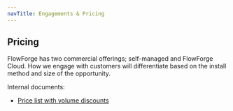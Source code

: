 ```yaml
---
navTitle: Engagements & Pricing
---
```


## Pricing

FlowForge has two commercial offerings; self-managed and FlowForge Cloud. How we
engage with customers will differentiate based on the install method and size of
the opportunity.

Internal documents:
- [Price list with volume discounts](https://docs.google.com/spreadsheets/d/1q1OEo_5fr20txl__bJDR1cFrzv3qzvLLXcgEVFq6h68/edit#gid=0)
